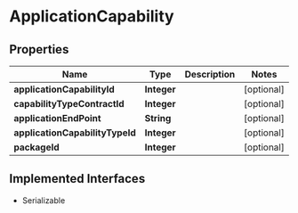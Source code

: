 

# ApplicationCapability



## Properties

| Name | Type | Description | Notes |
|------------ | ------------- | ------------- | -------------|
|**applicationCapabilityId** | **Integer** |  |  [optional] |
|**capabilityTypeContractId** | **Integer** |  |  [optional] |
|**applicationEndPoint** | **String** |  |  [optional] |
|**applicationCapabilityTypeId** | **Integer** |  |  [optional] |
|**packageId** | **Integer** |  |  [optional] |


## Implemented Interfaces

* Serializable



